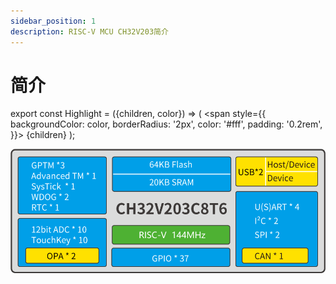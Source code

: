 ```yaml
---
sidebar_position: 1
description: RISC-V MCU CH32V203简介
---
```


# 简介

export const Highlight = ({children, color}) => (
  <span
    style={{
      backgroundColor: color,
      borderRadius: '2px',
      color: '#fff',
      padding: '0.2rem',
    }}>
    {children}
  </span>
);

![CH32V203_resource](img\CH32V203_resource.png)
